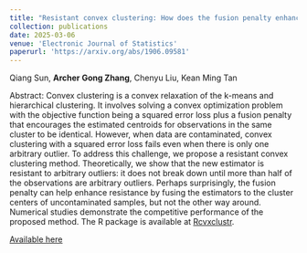 ```yaml
--- 
title: "Resistant convex clustering: How does the fusion penalty enhance resistance?" 
collection: publications 
date: 2025-03-06
venue: 'Electronic Journal of Statistics'
paperurl: 'https://arxiv.org/abs/1906.09581' 
--- 
```


Qiang Sun, **Archer Gong Zhang**, Chenyu Liu, Kean Ming Tan

Abstract: Convex clustering is a convex relaxation of the k-means and hierarchical clustering. It involves solving a convex optimization problem with the objective function being a squared error loss plus a fusion penalty that encourages the estimated centroids for observations in the same cluster to be identical. However, when data are contaminated, convex clustering with a squared error loss fails even when there is only one arbitrary outlier. To address this challenge, we propose a resistant convex clustering method. Theoretically, we show that the new estimator is resistant to arbitrary outliers: it does not break down until more than half of the observations are arbitrary outliers. Perhaps surprisingly, the fusion penalty can help enhance resistance by fusing the estimators to the cluster centers of uncontaminated samples, but not the other way around. Numerical studies demonstrate the competitive performance of the proposed method. The R package is available at [Rcvxclustr](https://github.com/statsle/Rcvxclustr).

[Available here](https://projecteuclid.org/journals/electronic-journal-of-statistics/volume-19/issue-1/Resistant-convex-clustering--How-does-the-fusion-penalty-enhance/10.1214/25-EJS2359.full)
